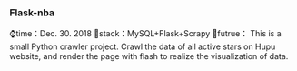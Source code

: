 ### Flask-nba
 ⌚time：Dec. 30. 2018
 📃stack：MySQL+Flask+Scrapy
 🎨futrue： This is a small Python crawler project. Crawl the data of all active stars on Hupu website, and render the page with flash to realize the visualization of data.
